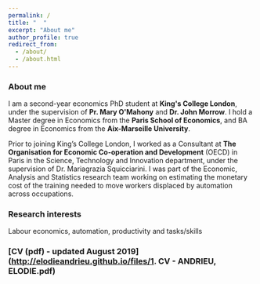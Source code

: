 ```yaml
---
permalink: /
title: "  "
excerpt: "About me"
author_profile: true
redirect_from: 
  - /about/
  - /about.html
---
```

### About me

I am a second-year economics PhD student at **King's College London**, under the supervision of **Pr. Mary O'Mahony** and **Dr. John Morrow**.
I hold a Master degree in Economics from the **Paris School of Economics**, and BA degree in Economics from the **Aix-Marseille University**. 

Prior to joining King’s College London, I worked as a Consultant at **The Organisation for Economic Co-operation and Development** (OECD) in Paris in the Science, Technology and Innovation department, under the supervision of Dr. Mariagrazia Squicciarini.
I was part of the Economic, Analysis and Statistics research team working on estimating the monetary cost of the training needed to move workers displaced by automation across occupations.


### Research interests

Labour economics, automation, productivity and tasks/skills

### [CV (pdf) - updated August 2019](http://elodieandrieu.github.io/files/1. CV - ANDRIEU, ELODIE.pdf)
